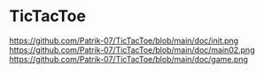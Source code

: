 # TicTacToe

https://github.com/Patrik-07/TicTacToe/blob/main/doc/init.png
https://github.com/Patrik-07/TicTacToe/blob/main/doc/main02.png
https://github.com/Patrik-07/TicTacToe/blob/main/doc/game.png
